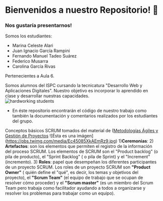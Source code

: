 



<h1> Bienvenidos a nuestro Repositorio!  &#129409 </h1>
  
 <h3>  Nos gustaría presentarnos! </h3> 
  
  Somos los estudiantes:
  - Marina Celeste Alari
  - Juan Ignacio García Rampini
  - Fernando Manuel Tadeo Suárez
  - Federico Musarra 
  - Carolina García Rivas
  
  Pertenecientes a Aula 6. 
  
  
 Somos alumnos del ISPC cursando la tecnicatura "Desarrollo Web y Aplicaciones Digitales". Nuestro objetivo es incorporar lo aprendido en clase y desarrollar nuestras capacidades.  
  ![hardworking students](https://user-images.githubusercontent.com/106404328/172562213-1633de4f-60e1-441d-9310-9cd1c8bd5614.gif)

  
  
  - En éste repositorio encontrarán el código de nuestro trabajo como también la documentación y comentarios realizados por los estudiantes del grupo.
  
  
Conceptos básicos SCRUM tomados del material de ([Metodologías Ágiles y Gestión de Proyectos](https://acceso.ispc.edu.ar/mod/book/view.php?id=22421)
![Ésta es una imágen] (https://pbs.twimg.com/media/Ec45085XkAEmRz9.jpg) 1)**Ceremonias**: 
2) **Artefactos**: son los elementos que permiten el registro de la información del proceso SCRUM. Los elementos de SCRUM son el "Product backlog" (o pila de producto), el "Sprint Backlog" ( o pila de Sprint) y el "Increment" (incremento).
3) **Roles**: papel que desempeñan los diferentes participantes de un proyecto SCRUM. Los roles de un proyecto SCRUM son **"Product Owner"** ( quién define el "qué", es decir, los temas y objetivos del proyecto), el **"Scrum Team"** (el equipo de trabajo que se ocupan de resolver cómo proceder) y el **"Scrum master"** (es un miembro del Scrum Team pero trabaja como facilitador ayudando a todos a organizarse y resolver los problemas para trabajar como un equipo). 

